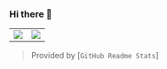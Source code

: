 ### Hi there 👋


<table>
  <tr>
    <td align="center" style="padding=0;width=50%;">
      <img align="center" style="padding=0;" src="https://github-readme-stats-cyberiumshadows-projects-b22bde35.vercel.app/api/?username=cyberiumshadow&show_icons=true&theme=tokyonight&hide_border=true&hide_title=true&count_private=true" />
    </td>
    <td align="center" style="padding=0;width=50%;">
      <img align="center" style="padding=0;" src="https://github-readme-stats-cyberiumshadows-projects-b22bde35.vercel.app/api/top-langs/?username=cyberiumshadow&show_icons=true&theme=tokyonight&hide_border=true&layout=compact&count_private=true" />
    </td>
  </tr>
</table>

> Provided by [`GitHub Readme Stats`]

<!--
**CyberiumShadow/CyberiumShadow** is a ✨ _special_ ✨ repository because its `README.md` (this file) appears on your GitHub profile.

Here are some ideas to get you started:

- 🔭 I’m currently working on ...
- 🌱 I’m currently learning ...
- 👯 I’m looking to collaborate on ...
- 🤔 I’m looking for help with ...
- 💬 Ask me about ...
- 📫 How to reach me: ...
- 😄 Pronouns: ...
- ⚡ Fun fact: ...
-->
